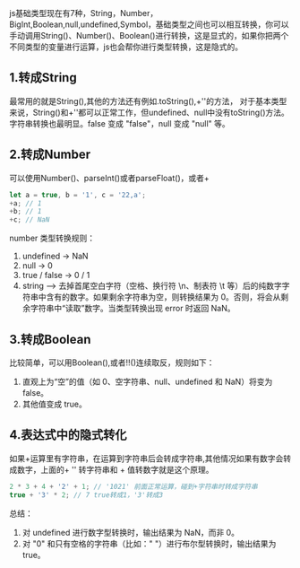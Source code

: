<!-- category: "javaScript"
labels: "javaScript"
createdAt: 2021-07-04T15:59:12.322+00:00 -->
js基础类型现在有7种，String，Number，BigInt,Boolean,null,undefined,Symbol，基础类型之间也可以相互转换，你可以手动调用String()、Number()、Boolean()进行转换，这是显式的，如果你把两个不同类型的变量进行运算，js也会帮你进行类型转换，这是隐式的。
## 1.转成String
最常用的就是String(),其他的方法还有例如.toString(),+''的方法，
对于基本类型来说，String()和+''都可以正常工作，但undefined、null中没有toString()方法。字符串转换也最明显。false 变成 "false"，null 变成 "null" 等。
## 2.转成Number
可以使用Number()、parseInt()或者parseFloat()，或者+
```typescript
let a = true, b = '1', c = '22,a';
+a; // 1
+b; // 1
+c; // NaN
```
number 类型转换规则：
1. undefined ->	NaN
2. null -> 0
3. true / false -> 0 / 1
4. string —> 去掉首尾空白字符（空格、换行符 \n、制表符 \t 等）后的纯数字字符串中含有的数字。如果剩余字符串为空，则转换结果为 0。否则，将会从剩余字符串中“读取”数字。当类型转换出现 error 时返回 NaN。
## 3.转成Boolean
比较简单，可以用Boolean(),或者!!()连续取反，规则如下：
1. 直观上为“空”的值（如 0、空字符串、null、undefined 和 NaN）将变为 false。
2. 其他值变成 true。
## 4.表达式中的隐式转化
如果+运算里有字符串，在运算到字符串后会转成字符串,其他情况如果有数字会转成数字，上面的+ '' 转字符串和 + 值转数字就是这个原理。
```typescript
2 * 3 + 4 + '2' + 1; // '1021' 前面正常运算，碰到+字符串时转成字符串
true + '3' * 2; // 7 true转成1，'3'转成3
```
总结：
1. 对 undefined 进行数字型转换时，输出结果为 NaN，而非 0。
2. 对 "0" 和只有空格的字符串（比如：" "）进行布尔型转换时，输出结果为 true。